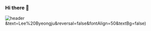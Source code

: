 ### Hi there 👋
![header](https://capsule-render.vercel.app/api?type=waving&height=300&color=gradient&customColorList=0,2,2,5,30)&text=Lee%20Byeongju&reversal=false&fontAlign=50&textBg=false)
<!--
**ghghgj/ghghgj** is a ✨ _special_ ✨ repository because its `README.md` (this file) appears on your GitHub profile.

Here are some ideas to get you started:

- 🔭 I’m currently working on ...
- 🌱 I’m currently learning ...
- 👯 I’m looking to collaborate on ...
- 🤔 I’m looking for help with ...
- 💬 Ask me about ...
- 📫 How to reach me: ...
- 😄 Pronouns: ...
- ⚡ Fun fact: ...
-->

